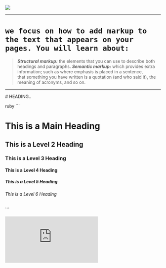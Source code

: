 ![](https://upload.wikimedia.org/wikipedia/commons/c/c7/Loading_2.gif)

<hr>

# `we focus on how to add markup to the text that appears on your pages. You will learn about:`
>
> ***Structural markup:*** the elements that you can use to describe both headings and paragraphs.
> ***Semantic markup:*** which provides extra information; such as where emphasis is placed in a sentence, <br> that something you have written is a quotation (and who said it), the meaning of acronyms, and so on.

<hr>
# HEADING..

ruby ```
<h1>This is a Main Heading</h1>
<h2>This is a Level 2 Heading</h2>
<h3>This is a Level 3 Heading</h3>
<h4>This is a Level 4 Heading</h4>
<h5>This is a Level 5 Heading</h5>
<h6>This is a Level 6 Heading</h6>
```


























![](https://kenyanlist.net/index.php?media/giphy-2-gif.1029/full)
